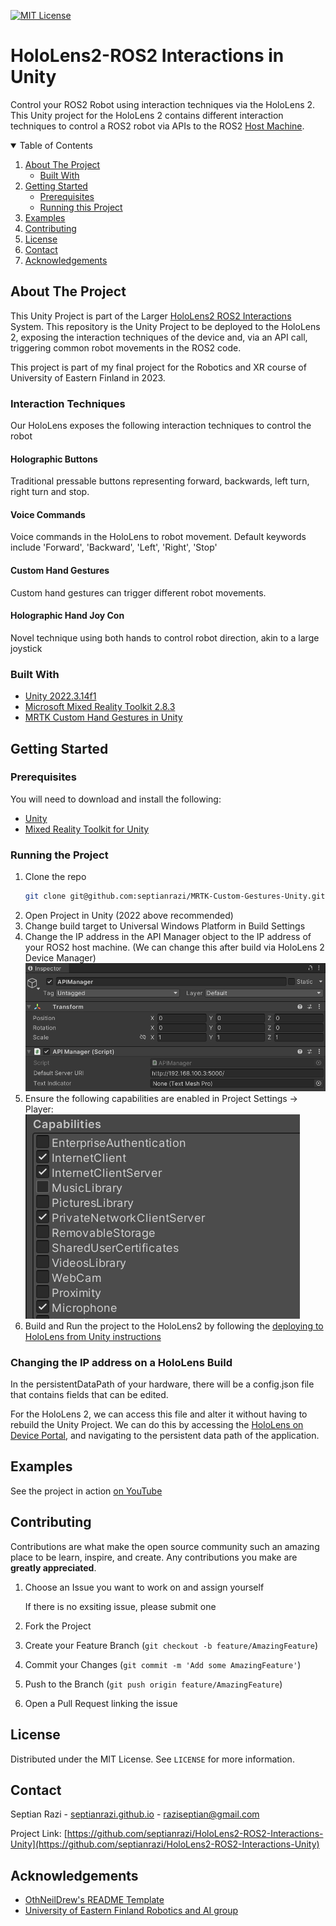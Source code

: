 
<!--
*** Thanks for checking out the Best-README-Template. If you have a suggestion
*** that would make this better, please fork the repo and create a pull request
*** or simply open an issue with the tag "enhancement".
*** Thanks again! Now go create something AMAZING! :D
-->



<!-- PROJECT SHIELDS -->
<!--
*** I'm using markdown "reference style" links for readability.
*** Reference links are enclosed in brackets [ ] instead of parentheses ( ).
*** See the bottom of this document for the declaration of the reference variables
*** for contributors-url, forks-url, etc. This is an optional, concise syntax you may use.
*** https://www.markdownguide.org/basic-syntax/#reference-style-links
-->
<!-- [![Contributors][contributors-shield]][contributors-url]
[![Forks][forks-shield]][forks-url]
[![Stargazers][stars-shield]][stars-url]
[![Issues][issues-shield]][issues-url] -->
[![MIT License][license-shield]][license-url]
<!-- [![LinkedIn][linkedin-shield]][linkedin-url] -->

# HoloLens2-ROS2 Interactions in Unity
Control your ROS2 Robot using interaction techniques via the HoloLens 2. This Unity project for the HoloLens 2 contains different interaction techniques to control a ROS2 robot via APIs to the ROS2 [Host Machine](https://github.com/septianrazi/HoloLens2-ROS2-Interactions).

<!-- PROJECT LOGO -->
<!-- <br />
<p align="center">
  <a href="https://github.com/othneildrew/Best-README-Template">
    <img src="images/logo.png" alt="Logo" width="80" height="80">
  </a>

  <h3 align="center">MRTK Custom Gestures in Unity</h3>

  <p align="center">
    Custom Gestures with Mixed Reality Toolkit!
    <br />
    <a href="https://github.com/othneildrew/Best-README-Template"><strong>Explore the docs »</strong></a>
    <br />
    <br />
    <a href="https://github.com/septianrazi/MRTK-Custom-Gestures-Unity">View Demo</a>
    ·
    <a href="https://github.com/septianrazi/MRTK-Custom-Gestures-Unity/issues">Report Bug</a>
    ·
    <a href="https://github.com/septianrazi/MRTK-Custom-Gestures-Unity/issues">Request Feature</a>
  </p>
</p> -->



<!-- TABLE OF CONTENTS -->
<details open="open">
  <summary>Table of Contents</summary>
  <ol>
    <li>
      <a href="#about-the-project">About The Project</a>
      <ul>
        <li><a href="#built-with">Built With</a></li>
      </ul>
    </li>
    <li>
      <a href="#getting-started">Getting Started</a>
      <ul>
        <li><a href="#prerequisites">Prerequisites</a></li>
        <!-- <li><a href="#use-in-your-own-projects">Use in your own Projects</a></li> -->
        <li><a href="#running-the-project">Running this Project</a></li>
      </ul>
    </li>
    <li><a href="#examples">Examples</a></li>
    <!-- <li><a href="#roadmap">Roadmap</a></li> -->
    <li><a href="#contributing">Contributing</a></li>
    <li><a href="#license">License</a></li>
    <li><a href="#contact">Contact</a></li>
    <li><a href="#acknowledgements">Acknowledgements</a></li>
  </ol>
</details>



<!-- ABOUT THE PROJECT -->
## About The Project

<!-- [![Product Name Screen Shot][product-screenshot]](https://example.com) -->

This Unity Project is part of the Larger [HoloLens2 ROS2 Interactions](https://github.com/septianrazi/HoloLens2-ROS2-Interactions) System. This repository is the Unity Project to be deployed to the HoloLens 2, exposing the interaction techniques of the device and, via an API call, triggering common robot movements in the ROS2 code.

This project is part of my final project for the Robotics and XR course of University of Eastern Finland in 2023.

### Interaction Techniques

Our HoloLens exposes the following interaction techniques to control the robot

#### Holographic Buttons

Traditional pressable buttons representing forward, backwards, left turn, right turn and stop.

#### Voice Commands

Voice commands in the HoloLens to robot movement. Default keywords include 'Forward', 'Backward', 'Left', 'Right', 'Stop'

#### Custom Hand Gestures

Custom hand gestures can trigger different robot movements. 

#### Holographic Hand Joy Con

Novel technique using both hands to control robot direction, akin to a large joystick

### Built With

* [Unity 2022.3.14f1](https://unity.com)
* [Microsoft Mixed Reality Toolkit 2.8.3](https://docs.microsoft.com/en-gb/windows/mixed-reality/mrtk-unity/)
* [MRTK Custom Hand Gestures in Unity](https://github.com/septianrazi/MRTK-Custom-Gestures-Unity)

<!-- GETTING STARTED -->
## Getting Started

### Prerequisites

You will need to download and install the following:
* [Unity](https://unity3d.com/get-unity/download)
* [Mixed Reality Toolkit for Unity](https://docs.microsoft.com/en-us/windows/mixed-reality/develop/install-the-tools?tabs=unity)

### Running the Project

1. Clone the repo
   ```sh
   git clone git@github.com:septianrazi/MRTK-Custom-Gestures-Unity.git
   ```
2. Open Project in Unity (2022 above recommended)
3. Change build target to Universal Windows Platform in Build Settings
4. Change the IP address in the API Manager object to the IP address of your ROS2 host machine. (We can change this after build via HoloLens 2 Device Manager) ![Alt text](images/image.png)
4. Ensure the following capabilities are enabled in Project Settings -> Player:
![Settings](images/playersettings.png)
3. Build and Run the project to the HoloLens2 by following the [deploying to HoloLens from Unity instructions](https://learn.microsoft.com/en-us/windows/mixed-reality/develop/unity/build-and-deploy-to-hololens)

### Changing the IP address on a HoloLens Build
In the persistentDataPath of your hardware, there will be a config.json file that contains fields that can be edited. 

For the HoloLens 2, we can access this file and alter it without having to rebuild the Unity Project. We can do this by accessing the [HoloLens on Device Portal](https://learn.microsoft.com/en-us/windows/mixed-reality/develop/advanced-concepts/using-the-windows-device-portal), and navigating to the persistent data path of the application.

## Examples
See the project in action [on YouTube](https://youtu.be/I6QHjA7SUR8?si%253Dj0qudsOrJZQkcJA3)

<!-- USAGE EXAMPLES -->
<!-- ## Examples -->

<!-- Custom Gestures on the Hololens:

![HoloLens Example](Screenshots/HoloLensExample.gif)

Custom Gestures on the Oculus:

![Oculus Example](Screenshots/OculusExample.gif)

Both examples above use three different hand gestures on either the right or left hand that will cause a sphere object to spawn and track to the users hand. The gestures include: THUMBS UP, FINGER GUN, SPIDERMAN, AND TWO. -->


<!-- ROADMAP -->
<!-- ## Roadmap

See the [open issues](https://github.com/othneildrew/Best-README-Template/issues) for a list of proposed features (and known issues). -->

<!-- CONTRIBUTING -->
## Contributing

Contributions are what make the open source community such an amazing place to be learn, inspire, and create. Any contributions you make are **greatly appreciated**.

1. Choose an Issue you want to work on and assign yourself

   If there is no exsiting issue, please submit one 

1. Fork the Project
2. Create your Feature Branch (`git checkout -b feature/AmazingFeature`)
3. Commit your Changes (`git commit -m 'Add some AmazingFeature'`)
4. Push to the Branch (`git push origin feature/AmazingFeature`)
5. Open a Pull Request linking the issue


<!-- LICENSE -->
## License

Distributed under the MIT License. See `LICENSE` for more information.



<!-- CONTACT -->
## Contact

Septian Razi - [septianrazi.github.io](septianrazi.github.io) - raziseptian@gmail.com

Project Link: [https://github.com/septianrazi/HoloLens2-ROS2-Interactions-Unity](https://github.com/septianrazi/HoloLens2-ROS2-Interactions-Unity)



<!-- ACKNOWLEDGEMENTS -->
## Acknowledgements
* [OthNeilDrew's README Template](https://github.com/othneildrew/Best-README-Template)
* [University of Eastern Finland Robotics and AI group](https://sites.uef.fi/edtech/research-labs-and-focus-groups/robotics-and-ai/)

<!-- 
* [Img Shields](https://shields.io)
* [Choose an Open Source License](https://choosealicense.com)
* [GitHub Pages](https://pages.github.com)
* [Animate.css](https://daneden.github.io/animate.css)
* [Loaders.css](https://connoratherton.com/loaders)
* [Slick Carousel](https://kenwheeler.github.io/slick)
* [Smooth Scroll](https://github.com/cferdinandi/smooth-scroll)
* [Sticky Kit](http://leafo.net/sticky-kit)
* [JVectorMap](http://jvectormap.com)
* [Font Awesome](https://fontawesome.com) -->





<!-- MARKDOWN LINKS & IMAGES -->
<!-- https://www.markdownguide.org/basic-syntax/#reference-style-links -->
[contributors-shield]: https://img.shields.io/github/contributors/othneildrew/Best-README-Template.svg?style=for-the-badge
[contributors-url]: https://github.com/othneildrew/Best-README-Template/graphs/contributors
[forks-shield]: https://img.shields.io/github/forks/othneildrew/Best-README-Template.svg?style=for-the-badge
[forks-url]: https://github.com/othneildrew/Best-README-Template/network/members
[stars-shield]: https://img.shields.io/github/stars/othneildrew/Best-README-Template.svg?style=for-the-badge
[stars-url]: https://github.com/othneildrew/Best-README-Template/stargazers
[issues-shield]: https://img.shields.io/github/issues/othneildrew/Best-README-Template.svg?style=for-the-badge
[issues-url]: https://github.com/othneildrew/Best-README-Template/issues
[license-shield]: https://img.shields.io/github/license/othneildrew/Best-README-Template.svg?style=for-the-badge
[license-url]: https://github.com/othneildrew/Best-README-Template/blob/master/LICENSE.txt
[linkedin-shield]: https://img.shields.io/badge/-LinkedIn-black.svg?style=for-the-badge&logo=linkedin&colorB=555
[linkedin-url]: https://linkedin.com/in/othneildrew
[product-screenshot]: images/screenshot.png